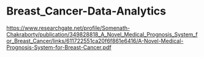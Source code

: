 # Breast_Cancer-Data-Analytics
https://www.researchgate.net/profile/Somenath-Chakraborty/publication/349828818_A_Novel_Medical_Prognosis_System_for_Breast_Cancer/links/611722551ca20f6f861e6416/A-Novel-Medical-Prognosis-System-for-Breast-Cancer.pdf

